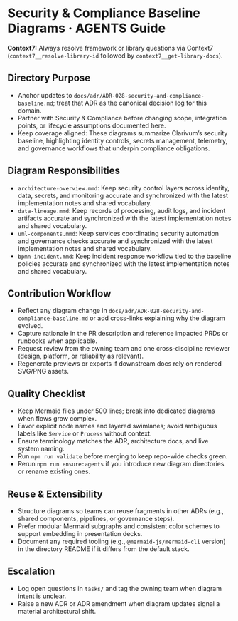 # Security & Compliance Baseline Diagrams · AGENTS Guide

**Context7:** Always resolve framework or library questions via Context7 (`context7__resolve-library-id` followed by `context7__get-library-docs`).
## Directory Purpose
- Anchor updates to `docs/adr/ADR-028-security-and-compliance-baseline.md`; treat that ADR as the canonical decision log for this domain.
- Partner with Security & Compliance before changing scope, integration points, or lifecycle assumptions documented here.
- Keep coverage aligned: These diagrams summarize Clarivum’s security baseline, highlighting identity controls, secrets management, telemetry, and governance workflows that underpin compliance obligations.

## Diagram Responsibilities
- `architecture-overview.mmd`: Keep security control layers across identity, data, secrets, and monitoring accurate and synchronized with the latest implementation notes and shared vocabulary.
- `data-lineage.mmd`: Keep records of processing, audit logs, and incident artifacts accurate and synchronized with the latest implementation notes and shared vocabulary.
- `uml-components.mmd`: Keep services coordinating security automation and governance checks accurate and synchronized with the latest implementation notes and shared vocabulary.
- `bpmn-incident.mmd`: Keep incident response workflow tied to the baseline policies accurate and synchronized with the latest implementation notes and shared vocabulary.

## Contribution Workflow
- Reflect any diagram change in `docs/adr/ADR-028-security-and-compliance-baseline.md` or add cross-links explaining why the diagram evolved.
- Capture rationale in the PR description and reference impacted PRDs or runbooks when applicable.
- Request review from the owning team and one cross-discipline reviewer (design, platform, or reliability as relevant).
- Regenerate previews or exports if downstream docs rely on rendered SVG/PNG assets.

## Quality Checklist
- Keep Mermaid files under 500 lines; break into dedicated diagrams when flows grow complex.
- Favor explicit node names and layered swimlanes; avoid ambiguous labels like `Service` or `Process` without context.
- Ensure terminology matches the ADR, architecture docs, and live system naming.
- Run `npm run validate` before merging to keep repo-wide checks green.
- Rerun `npm run ensure:agents` if you introduce new diagram directories or rename existing ones.

## Reuse & Extensibility
- Structure diagrams so teams can reuse fragments in other ADRs (e.g., shared components, pipelines, or governance steps).
- Prefer modular Mermaid subgraphs and consistent color schemes to support embedding in presentation decks.
- Document any required tooling (e.g., `@mermaid-js/mermaid-cli` version) in the directory README if it differs from the default stack.

## Escalation
- Log open questions in `tasks/` and tag the owning team when diagram intent is unclear.
- Raise a new ADR or ADR amendment when diagram updates signal a material architectural shift.
